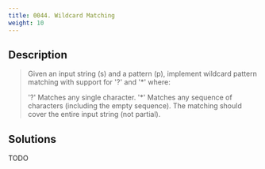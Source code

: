 ```yaml
---
title: 0044. Wildcard Matching
weight: 10
---
```

## Description

> Given an input string (s) and a pattern (p), implement wildcard pattern matching with support for '?' and '*' where:
> 
> '?' Matches any single character.
> '*' Matches any sequence of characters (including the empty sequence).
> The matching should cover the entire input string (not partial).

## Solutions

TODO
